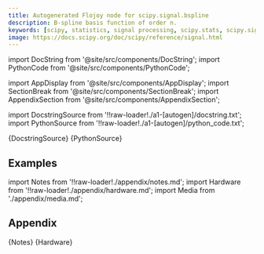 ```yaml
---
title: Autogenerated Flojoy node for scipy.signal.bspline
description: B-spline basis function of order n.
keywords: [scipy, statistics, signal processing, scipy.stats, scipy.signal, scipy.signal.bspline]
image: https://docs.scipy.org/doc/scipy/reference/signal.html
---
```


[//]: # (Custom component imports)

import DocString from '@site/src/components/DocString';
import PythonCode from '@site/src/components/PythonCode';

import AppDisplay from '@site/src/components/AppDisplay';
import SectionBreak from '@site/src/components/SectionBreak';
import AppendixSection from '@site/src/components/AppendixSection';

[//]: # (Docstring)

import DocstringSource from '!!raw-loader!./a1-[autogen]/docstring.txt';
import PythonSource from '!!raw-loader!./a1-[autogen]/python_code.txt';


<DocString>{DocstringSource}</DocString>
<PythonCode GLink='SCIPY/signal/BSPLINE/BSPLINE.py'>{PythonSource}</PythonCode>


<SectionBreak />

    

[//]: # (Examples)

## Examples

<AppDisplay 
  GLink='SCIPY/signal/BSPLINE'
  nodeLabel='BSPLINE'>
</AppDisplay>

<SectionBreak />

    

[//]: # (Appendix)

import Notes from '!!raw-loader!./appendix/notes.md';
import Hardware from '!!raw-loader!./appendix/hardware.md';
import Media from './appendix/media.md';

## Appendix

<AppendixSection index={0} folderPath='nodes/SCIPY/signal/BSPLINE/appendix/'>{Notes}</AppendixSection>
<AppendixSection index={1} folderPath='nodes/SCIPY/signal/BSPLINE/appendix/'>{Hardware}</AppendixSection>
<AppendixSection index={2} folderPath='nodes/SCIPY/signal/BSPLINE/appendix/'><Media/></AppendixSection>


